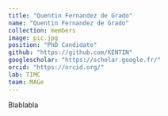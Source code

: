 ```yaml
---
title: "Quentin Fernandez de Grado"
name: "Quentin Fernandez de Grado"
collection: members
image: pic.jpg
position: "PhD Candidate"
github: "https://github.com/KENTIN"
googlescholar: "https://scholar.google.fr/"
orcid: "https://orcid.org/"
lab: TIMC
team: MAGe
---
```


Blablabla
